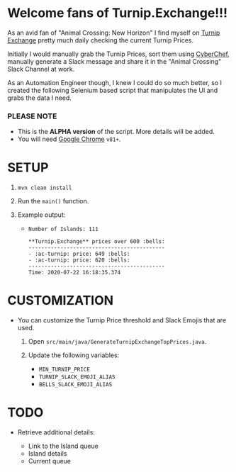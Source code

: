 # Welcome fans of Turnip.Exchange!!!

As an avid fan of "Animal Crossing: New Horizon" I find myself on [Turnip Exchange](https://turnip.exchange/islands) pretty much daily checking the current Turnip Prices.

Initially I would manually grab the Turnip Prices, sort them using [CyberChef](https://gchq.github.io/CyberChef/#recipe=Sort('Line%20feed',false,'Alphabetical%20(case%20sensitive)')), manually generate a Slack message and share it in the "Animal Crossing" Slack Channel at work.

As an Automation Engineer though, I knew I could do so much better, so I created the following Selenium based script that manipulates the UI and grabs the data I need.


### PLEASE NOTE
* This is the **ALPHA version** of the script. More details will be added.
* You will need [Google Chrome](https://www.google.com/chrome/) `v81+`.


# SETUP
1. `mvn clean install`

2. Run the `main()` function.

3. Example output:

    *   ```
        Number of Islands: 111

        **Turnip.Exchange** prices over 600 :bells:
        -------------------------------------------
        - :ac-turnip: price: 649 :bells:
        - :ac-turnip: price: 620 :bells:
        -------------------------------------------
        Time: 2020-07-22 16:18:35.374
        ```

# CUSTOMIZATION
* You can customize the Turnip Price threshold and Slack Emojis that are used.

    1. Open `src/main/java/GenerateTurnipExchangeTopPrices.java`.

    2. Update the following variables:
        * `MIN_TURNIP_PRICE`
        * `TURNIP_SLACK_EMOJI_ALIAS`
        * `BELLS_SLACK_EMOJI_ALIAS`

# TODO
* Retrieve additional details:

    * Link to the Island queue
    * Island details
    * Current queue
